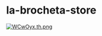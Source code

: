 # la-brocheta-store

[![WCwOyx.th.png](https://iili.io/WCwOyx.th.png)](https://freeimage.host/i/WCwOyx)

